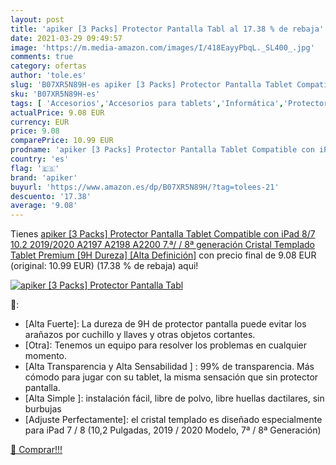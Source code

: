 ```yaml
---
layout: post
title: 'apiker [3 Packs] Protector Pantalla Tabl al 17.38 % de rebaja'
date: 2021-03-29 09:49:57
image: 'https://m.media-amazon.com/images/I/418EayyPbqL._SL400_.jpg'
comments: true
category: ofertas
author: 'tole.es'
slug: 'B07XR5N89H-es apiker [3 Packs] Protector Pantalla Tablet Compatible con...'
sku: 'B07XR5N89H-es'
tags: [ 'Accesorios','Accesorios para tablets','Informática','Protectores de pantalla para tablets','apiker','ipad', ]
actualPrice: 9.08 EUR
currency: EUR
price: 9.08
comparePrice: 10.99 EUR
prodname: 'apiker [3 Packs] Protector Pantalla Tablet Compatible con iPad 8/7 10.2 2019/2020 A2197 A2198 A2200  7.ª/ / 8ª generación   Cristal Templado Tablet Premium [9H Dureza] [Alta Definición]'
country: 'es'
flag: '🇪🇸'
brand: 'apiker'
buyurl: 'https://www.amazon.es/dp/B07XR5N89H/?tag=tolees-21'
descuento: '17.38'
average: '9.08'
---
```


Tienes [apiker [3 Packs] Protector Pantalla Tablet Compatible con iPad 8/7 10.2 2019/2020 A2197 A2198 A2200  7.ª/ / 8ª generación   Cristal Templado Tablet Premium [9H Dureza] [Alta Definición]](https://www.amazon.es/dp/B07XR5N89H/?tag=tolees-21) con precio final de  9.08 EUR (original: 10.99 EUR) (17.38 %  de rebaja) aqui!

[![apiker [3 Packs] Protector Pantalla Tabl](https://m.media-amazon.com/images/I/418EayyPbqL._SL400_.jpg)](https://www.amazon.es/dp/B07XR5N89H/?tag=tolees-21)

🔎:

- [Alta Fuerte]: La dureza de 9H de protector pantalla puede evitar los arañazos por cuchillo y llaves y otras objetos cortantes.
- [Otra]: Tenemos un equipo para resolver los problemas en cualquier momento.
- [Alta Transparencia y Alta Sensabilidad ] : 99% de transparencia. Más cómodo para jugar con su tablet, la misma sensación que sin protector pantalla.
- [Alta Simple ]: instalación fácil, libre de polvo, libre huellas dactilares, sin burbujas
- [Adjuste Perfectamente]: el cristal templado es diseñado especialmente para iPad 7 / 8 (10,2 Pulgadas, 2019 / 2020 Modelo, 7ª / 8ª Generación)

[🛒 Comprar!!!](https://www.amazon.es/dp/B07XR5N89H/?tag=tolees-21)
